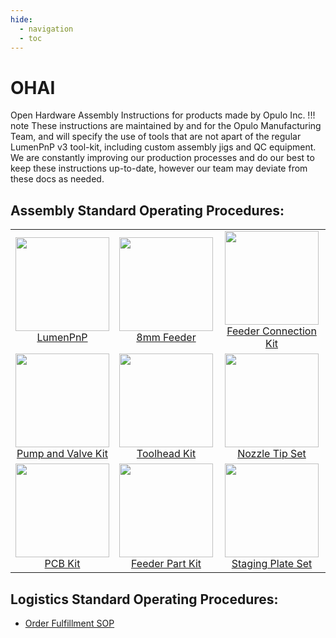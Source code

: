 ```yaml
---
hide:
  - navigation
  - toc
---
```


# OHAI
Open Hardware Assembly Instructions for products made by Opulo Inc.
!!! note
	These instructions are maintained by and for the Opulo Manufacturing Team, and will specify the use of tools that are not apart of the regular LumenPnP v3 tool-kit, including custom assembly jigs and QC equipment. We are constantly improving our production processes and do our best to keep these instructions up-to-date, however our team may deviate from these docs as needed.

## Assembly Standard Operating Procedures:

| | | |
|:-------------------------:|:-------------------------:|:-------------------------:|
|<a href="lumen/index.html"><img style="height:150px;" src="img/semi-hero-head-on-small.png"> <br /> LumenPnP</a> |<a href="feeder8/index.html"><img style="height:150px;" src="img/feeder-gold-no-spoolglow.png"> <br />8mm Feeder</a>|<a href="feeder-connection-kit/index.html"><img style="height:150px;" src="img/feeder-connection-kit.png"> <br />Feeder Connection Kit</a>|
|<a href="misc/vac-and-valve-set/index.html"><img style="height:150px;" src="img/pump-and-valve.png"> <br /> Pump and Valve Kit</a> |<a href="misc/lumenpnp-toolhead-asm/index.html"><img style="height:150px;" src="img/toolhead.png"> <br />Toolhead Kit</a>|<a href="misc/cp40-noz-set/index.html"><img style="height:150px;" src="misc/cp40-noz-set/img/image12.jpg"> <br />Nozzle Tip Set</a>|
|<a href="misc/v3-pcb-kit/index.html"><img style="height:150px;" src="img/pcb-kit.png"> <br /> PCB Kit</a> |<a href="misc/feeder-part-kit/index.html"><img style="height:150px;" src="img/feeder-parts.png"> <br /> Feeder Part Kit</a>|<a href="misc/staging-plate-set/index.html"><img style="height:150px;" src="misc/staging-plate-set/img/pcb-staging-plate-alpha.png"> <br /> Staging Plate Set</a> |

## Logistics Standard Operating Procedures:

- [Order Fulfillment SOP](operations/order-fulfillment/index.md)